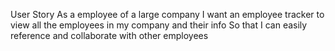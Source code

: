 User Story
    As a employee of a large company
    I want an employee tracker to view all the employees in my company and their info
    So that I can easily reference and collaborate with other employees   
